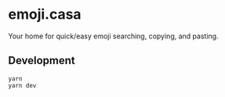 # emoji.casa

Your home for quick/easy emoji searching, copying, and pasting.

## Development

```
yarn
yarn dev
```
